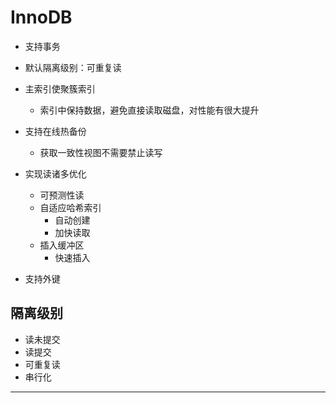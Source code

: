 # InnoDB

* 支持事务
* 默认隔离级别：可重复读
* 主索引使聚簇索引
    * 索引中保持数据，避免直接读取磁盘，对性能有很大提升

* 支持在线热备份
    * 获取一致性视图不需要禁止读写

* 实现读诸多优化
    * 可预测性读
    * 自适应哈希索引
        * 自动创建
        * 加快读取
    * 插入缓冲区
        * 快速插入

* 支持外键

## 隔离级别

* 读未提交
* 读提交
* 可重复读
* 串行化

---
